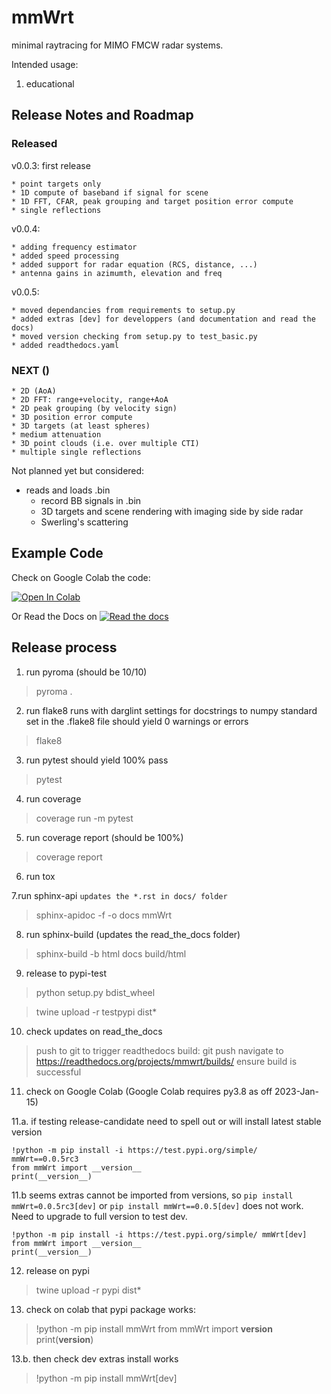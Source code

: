 # mmWrt

minimal raytracing for MIMO FMCW radar systems.

Intended usage:
1. educational

## Release Notes and Roadmap

### Released

v0.0.3: first release 

    * point targets only
    * 1D compute of baseband if signal for scene
    * 1D FFT, CFAR, peak grouping and target position error compute
    * single reflections

v0.0.4:

    * adding frequency estimator
    * added speed processing
    * added support for radar equation (RCS, distance, ...)
    * antenna gains in azimumth, elevation and freq

v0.0.5:

    * moved dependancies from requirements to setup.py
    * added extras [dev] for developpers (and documentation and read the docs)
    * moved version checking from setup.py to test_basic.py
    * added readthedocs.yaml

### NEXT ()

    * 2D (AoA)
    * 2D FFT: range+velocity, range+AoA
    * 2D peak grouping (by velocity sign)
    * 3D position error compute
    * 3D targets (at least spheres)
    * medium attenuation
    * 3D point clouds (i.e. over multiple CTI)
    * multiple single reflections

Not planned yet but considered:

* reads and loads .bin
  * record BB signals in .bin
  * 3D targets and scene rendering with imaging side by side radar
  * Swerling's scattering

## Example Code

Check on Google Colab the code:

[![Open In Colab](https://colab.research.google.com/assets/colab-badge.svg)](https://colab.research.google.com/gist/matt-chv/bdd8b835c5cb7e739bb8b68d00257690/fmcw-radar-101.ipynb)

Or Read the Docs on [![Read the docs](https://read-the-docs-guidelines.readthedocs-hosted.com/_images/logo-wordmark-light.png)](https://mmwrt.readthedocs.io/en/latest/Intro.html)

## Release process

1. run pyroma
(should be 10/10)

> pyroma .

2. run flake8 
runs with darglint settings for docstrings to numpy standard set in the .flake8 file
should yield 0 warnings or errors

> flake8

3. run pytest
should yield 100% pass

> pytest

4. run coverage

> coverage run -m pytest

5. run coverage report
(should be 100%)

> coverage report

6. run tox

7.run sphinx-api 
`updates the *.rst in docs/ folder`

> sphinx-apidoc -f -o docs mmWrt

8. run sphinx-build
(updates the read_the_docs folder)

> sphinx-build -b html docs build/html

9. release to pypi-test

> python setup.py bdist_wheel

> twine upload -r testpypi dist\*

10. check updates on read_the_docs

> push to git to trigger readthedocs build:
> git push
> navigate to https://readthedocs.org/projects/mmwrt/builds/
> ensure build is successful

11. check on Google Colab
(Google Colab requires py3.8 as off 2023-Jan-15)

11.a. if testing release-candidate need to spell out or will install latest stable version

```
!python -m pip install -i https://test.pypi.org/simple/ mmWrt==0.0.5rc3
from mmWrt import __version__
print(__version__)
```

11.b seems extras cannot be imported from versions, so `pip install mmWrt=0.0.5rc3[dev]` or `pip install mmWrt==0.0.5[dev]` does not work. Need to upgrade to full version to test dev.

```
!python -m pip install -i https://test.pypi.org/simple/ mmWrt[dev]
from mmWrt import __version__
print(__version__)
```

12. release on pypi
> twine upload -r pypi dist\*

13. check on colab that pypi package works:

>!python -m pip install mmWrt
from mmWrt import __version__
print(__version__)

13.b. then check dev extras install works

>!python -m pip install mmWrt[dev]


